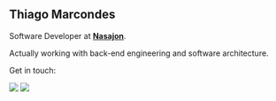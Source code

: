 ## **Thiago Marcondes**

Software Developer at **[Nasajon](https://link-url-here.org)**.

Actually working with back-end engineering and software architecture.

Get in touch:

[<img src="https://img.shields.io/badge/LinkedIn-0077B5?style=for-the-badge&logo=linkedin&logoColor=white">](https://www.linkedin.com/in/thiago-marcondes-5a98a2222/) <a href="mailto:thiagoox2@gmail.com?"><img src="https://img.shields.io/badge/Gmail-D14836?style=for-the-badge&logo=gmail&logoColor=white"/></a>
